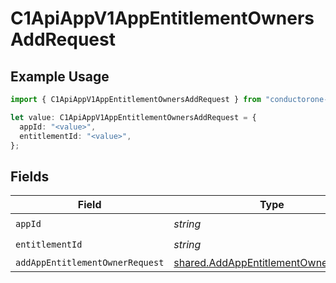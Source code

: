 # C1ApiAppV1AppEntitlementOwnersAddRequest

## Example Usage

```typescript
import { C1ApiAppV1AppEntitlementOwnersAddRequest } from "conductorone-sdk-typescript/sdk/models/operations";

let value: C1ApiAppV1AppEntitlementOwnersAddRequest = {
  appId: "<value>",
  entitlementId: "<value>",
};
```

## Fields

| Field                                                                                               | Type                                                                                                | Required                                                                                            | Description                                                                                         |
| --------------------------------------------------------------------------------------------------- | --------------------------------------------------------------------------------------------------- | --------------------------------------------------------------------------------------------------- | --------------------------------------------------------------------------------------------------- |
| `appId`                                                                                             | *string*                                                                                            | :heavy_check_mark:                                                                                  | N/A                                                                                                 |
| `entitlementId`                                                                                     | *string*                                                                                            | :heavy_check_mark:                                                                                  | N/A                                                                                                 |
| `addAppEntitlementOwnerRequest`                                                                     | [shared.AddAppEntitlementOwnerRequest](../../../sdk/models/shared/addappentitlementownerrequest.md) | :heavy_minus_sign:                                                                                  | N/A                                                                                                 |